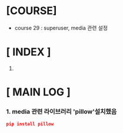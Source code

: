 # [COURSE]
- course 29 : superuser, media 관련 설정
# [ INDEX ]
1. 
# [ MAIN LOG ]
### 1. media 관련 라이브러리 'pillow'설치했음
```json
pip install pillow
```